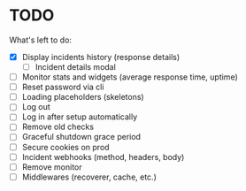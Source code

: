 # TODO

What's left to do:

- [x] Display incidents history (response details)
  - [ ] Incident details modal
- [ ] Monitor stats and widgets (average response time, uptime)
- [ ] Reset password via cli
- [ ] Loading placeholders (skeletons)
- [ ] Log out
- [ ] Log in after setup automatically
- [ ] Remove old checks
- [ ] Graceful shutdown grace period
- [ ] Secure cookies on prod
- [ ] Incident webhooks (method, headers, body)
- [ ] Remove monitor
- [ ] Middlewares (recoverer, cache, etc.)
